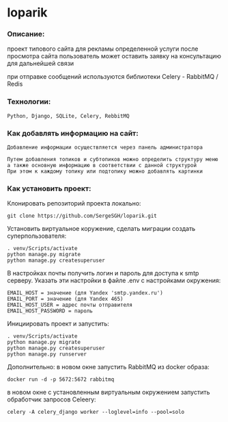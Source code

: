 # loparik
### Описание:
проект типового сайта для рекламы определенной услуги
после просмотра сайта пользователь может оставить заявку на консультацию
для дальнейшей связи

при отправке сообщений используются библиотеки Celery - RabbitMQ / Redis

### Технологии:
```
Python, Django, SQLite, Celery, RebbitMQ
```

### Как добавлять информацию на сайт:
```
Добавление информации осуществляется через панель администратора
```
```
Путем добавления топиков и субтопиков можно определить структуру меню
а также основную информацию в соответствии с данной структурой
При этом к каждому топику или подтопику можно добавлять картинки
```
### Как установить проект:

Клонировать репозиторий проекта локально:
```
git clone https://github.com/SergeSGH/loparik.git
```
Установить виртуальное коружение, сделать миграции создать суперпользователя:
```
. venv/Scripts/activate
python manage.py migrate
python manage.py createsuperuser
```
В настройках почты получить логин и пароль для доступа к smtp серверу.
Указать эти настройки в файле .env c настройками окружения:
```
EMAIL_HOST = значение (для Yandex 'smtp.yandex.ru')
EMAIL_PORT = значение (для Yandex 465)
EMAIL_HOST_USER = адрес почты отправителя
EMAIL_HOST_PASSWORD = пароль
```
Инициировать проект и запустить:
```
. venv/Scripts/activate
python manage.py migrate
python manage.py createsuperuser
python manage.py runserver
```
Дополнительно:
в новом окне запустить RabbitMQ из docker образа:
```
docker run -d -p 5672:5672 rabbitmq
```
в новом окне с установленным виртуальным окружением запустить обработчик запросов Celeery:
```
celery -A celery_django worker --loglevel=info --pool=solo
```